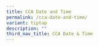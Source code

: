 ```yaml
---
title: CCA Date and Time
permalink: /cca-date-and-time/
variant: tiptap
description: ""
third_nav_title: CCA Date & Time
---
```

